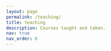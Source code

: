 ```yaml
---
layout: page
permalink: /teaching/
title: teaching
description: Courses taught and taken.
nav: true
nav_order: 6
---
```


